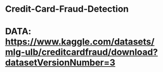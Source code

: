 # Credit-Card-Fraud-Detection
# DATA: https://www.kaggle.com/datasets/mlg-ulb/creditcardfraud/download?datasetVersionNumber=3 